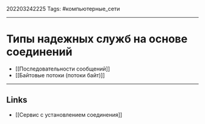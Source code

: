 202203242225
Tags: #компьютерные_сети

---

# Типы надежных служб на основе соединений
- [[Последовательности сообщений]]
- [[Байтовые потоки (потоки байт)]]

---
## Links
- [[Сервис с установлением соединения]]
